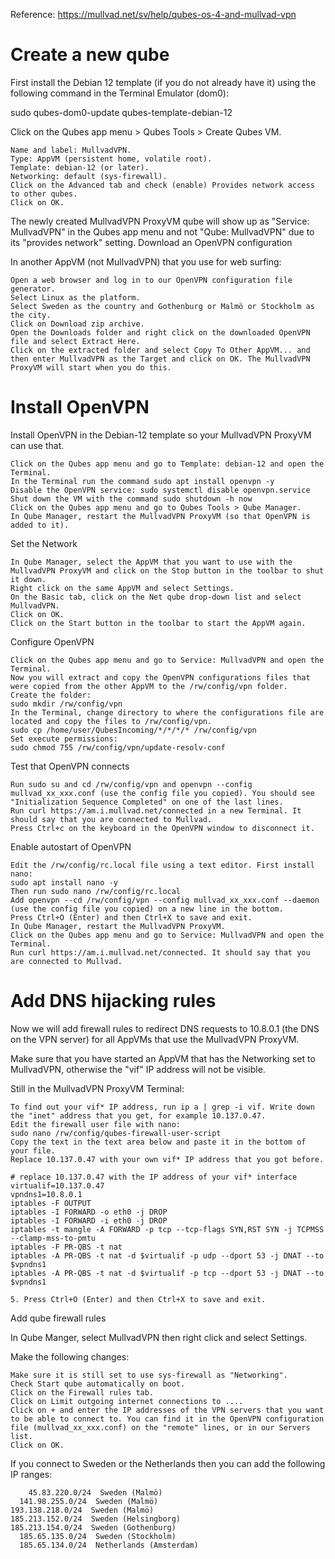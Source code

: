 Reference: https://mullvad.net/sv/help/qubes-os-4-and-mullvad-vpn

# Create a new qube

First install the Debian 12 template (if you do not already have it) using the following command in the Terminal Emulator (dom0):

sudo qubes-dom0-update qubes-template-debian-12

Click on the Qubes app menu > Qubes Tools > Create Qubes VM.

    Name and label: MullvadVPN.
    Type: AppVM (persistent home, volatile root).
    Template: debian-12 (or later).
    Networking: default (sys-firewall).
    Click on the Advanced tab and check (enable) Provides network access to other qubes.
    Click on OK.

The newly created MullvadVPN ProxyVM qube will show up as "Service: MullvadVPN" in the Qubes app menu and not "Qube: MullvadVPN" due to its "provides network" setting.
Download an OpenVPN configuration

In another AppVM (not MullvadVPN) that you use for web surfing:

    Open a web browser and log in to our OpenVPN configuration file generator.
    Select Linux as the platform.
    Select Sweden as the country and Gothenburg or Malmö or Stockholm as the city.
    Click on Download zip archive.
    Open the Downloads folder and right click on the downloaded OpenVPN file and select Extract Here.
    Click on the extracted folder and select Copy To Other AppVM... and then enter MullvadVPN as the Target and click on OK. The MullvadVPN ProxyVM will start when you do this.

# Install OpenVPN

Install OpenVPN in the Debian-12 template so your MullvadVPN ProxyVM can use that.

    Click on the Qubes app menu and go to Template: debian-12 and open the Terminal.
    In the Terminal run the command sudo apt install openvpn -y
    Disable the OpenVPN service: sudo systemctl disable openvpn.service
    Shut down the VM with the command sudo shutdown -h now
    Click on the Qubes app menu and go to Qubes Tools > Qube Manager.
    In Qube Manager, restart the MullvadVPN ProxyVM (so that OpenVPN is added to it).

Set the Network

    In Qube Manager, select the AppVM that you want to use with the MullvadVPN ProxyVM and click on the Stop button in the toolbar to shut it down.
    Right click on the same AppVM and select Settings.
    On the Basic tab, click on the Net qube drop-down list and select MullvadVPN.
    Click on OK.
    Click on the Start button in the toolbar to start the AppVM again.

Configure OpenVPN

    Click on the Qubes app menu and go to Service: MullvadVPN and open the Terminal.
    Now you will extract and copy the OpenVPN configurations files that were copied from the other AppVM to the /rw/config/vpn folder.
    Create the folder:
    sudo mkdir /rw/config/vpn
    In the Terminal, change directory to where the configurations file are located and copy the files to /rw/config/vpn.
    sudo cp /home/user/QubesIncoming/*/*/*/* /rw/config/vpn
    Set execute permissions:
    sudo chmod 755 /rw/config/vpn/update-resolv-conf

Test that OpenVPN connects

    Run sudo su and cd /rw/config/vpn and openvpn --config mullvad_xx_xxx.conf (use the config file you copied). You should see "Initialization Sequence Completed" on one of the last lines.
    Run curl https://am.i.mullvad.net/connected in a new Terminal. It should say that you are connected to Mullvad.
    Press Ctrl+c on the keyboard in the OpenVPN window to disconnect it.

Enable autostart of OpenVPN

    Edit the /rw/config/rc.local file using a text editor. First install nano:
    sudo apt install nano -y
    Then run sudo nano /rw/config/rc.local
    Add openvpn --cd /rw/config/vpn --config mullvad_xx_xxx.conf --daemon (use the config file you copied) on a new line in the bottom.
    Press Ctrl+O (Enter) and then Ctrl+X to save and exit.
    In Qube Manager, restart the MullvadVPN ProxyVM.
    Click on the Qubes app menu and go to Service: MullvadVPN and open the Terminal.
    Run curl https://am.i.mullvad.net/connected. It should say that you are connected to Mullvad.

# Add DNS hijacking rules

Now we will add firewall rules to redirect DNS requests to 10.8.0.1 (the DNS on the VPN server) for all AppVMs that use the MullvadVPN ProxyVM.

Make sure that you have started an AppVM that has the Networking set to MullvadVPN, otherwise the "vif" IP address will not be visible.

Still in the MullvadVPN ProxyVM Terminal:

    To find out your vif* IP address, run ip a | grep -i vif. Write down the "inet" address that you get, for example 10.137.0.47.
    Edit the firewall user file with nano:
    sudo nano /rw/config/qubes-firewall-user-script
    Copy the text in the text area below and paste it in the bottom of your file.
    Replace 10.137.0.47 with your own vif* IP address that you got before.

```
# replace 10.137.0.47 with the IP address of your vif* interface
virtualif=10.137.0.47
vpndns1=10.8.0.1
iptables -F OUTPUT
iptables -I FORWARD -o eth0 -j DROP
iptables -I FORWARD -i eth0 -j DROP
iptables -t mangle -A FORWARD -p tcp --tcp-flags SYN,RST SYN -j TCPMSS --clamp-mss-to-pmtu
iptables -F PR-QBS -t nat
iptables -A PR-QBS -t nat -d $virtualif -p udp --dport 53 -j DNAT --to $vpndns1
iptables -A PR-QBS -t nat -d $virtualif -p tcp --dport 53 -j DNAT --to $vpndns1
```
    5. Press Ctrl+O (Enter) and then Ctrl+X to save and exit.
Add qube firewall rules

In Qube Manger, select MullvadVPN then right click and select Settings.

Make the following changes:

    Make sure it is still set to use sys-firewall as "Networking".
    Check Start qube automatically on boot.
    Click on the Firewall rules tab.
    Click on Limit outgoing internet connections to ....
    Click on + and enter the IP addresses of the VPN servers that you want to be able to connect to. You can find it in the OpenVPN configuration file (mullvad_xx_xxx.conf) on the "remote" lines, or in our Servers list.
    Click on OK.

If you connect to Sweden or the Netherlands then you can add the following IP ranges:

        45.83.220.0/24  Sweden (Malmö)
      141.98.255.0/24  Sweden (Malmö)
    193.138.218.0/24  Sweden (Malmö)
    185.213.152.0/24  Sweden (Helsingborg)
    185.213.154.0/24  Sweden (Gothenburg)
      185.65.135.0/24  Sweden (Stockholm)
      185.65.134.0/24  Netherlands (Amsterdam)
